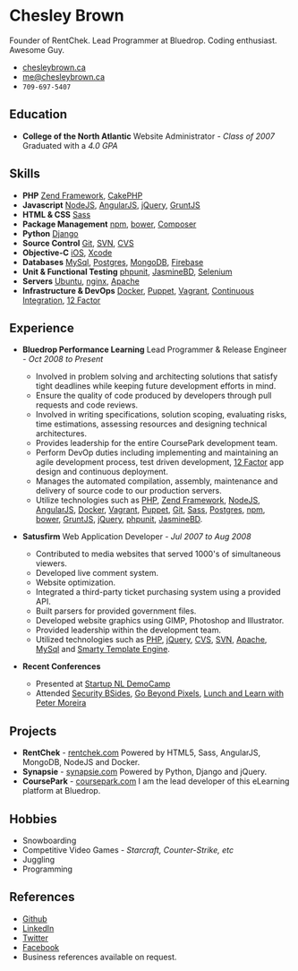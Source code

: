 Chesley Brown
======
Founder of RentChek. Lead Programmer at Bluedrop. Coding enthusiast. Awesome Guy.

- [chesleybrown.ca](http://chesleybrown.ca)
- [me@chesleybrown.ca](mailto:me@chesleybrown.ca)
- `709-697-5407`

## Education

- **College of the North Atlantic**
Website Administrator - _Class of 2007_
Graduated with a _4.0 GPA_


## Skills

- **PHP**
[Zend Framework](http://framework.zend.com), [CakePHP](http://cakephp.org)
- **Javascript**
[NodeJS](http://nodejs.org), [AngularJS](https://angularjs.org), [jQuery](http://jquery.com), [GruntJS](http://gruntjs.com)
- **HTML & CSS**
[Sass](http://sass-lang.com)
- **Package Management**
[npm](https://www.npmjs.org), [bower](http://bower.io), [Composer](https://getcomposer.org)
- **Python**
[Django](https://www.djangoproject.com)
- **Source Control**
[Git](http://git-scm.com), [SVN](http://subversion.apache.org), [CVS](http://www.nongnu.org/cvs/)
- **Objective-C**
[iOS](https://www.apple.com/ca/ios/), [Xcode](https://developer.apple.com/xcode/)
- **Databases**
[MySql](http://www.mysql.com), [Postgres](http://www.postgresql.org), [MongoDB](http://mongodb.org), [Firebase](http://firebase.com)
- **Unit & Functional Testing**
[phpunit](http://phpunit.de), [JasmineBD](http://jasmine.github.io), [Selenium](http://docs.seleniumhq.org)
- **Servers**
[Ubuntu](http://www.ubuntu.com/download/server), [nginx](http://nginx.org), [Apache](https://httpd.apache.org)
- **Infrastructure & DevOps**
[Docker](http://docker.io), [Puppet](http://puppetlabs.com), [Vagrant](http://www.vagrantup.com), [Continuous Integration](http://en.wikipedia.org/wiki/Continuous_integration), [12 Factor](http://12factor.net)


## Experience

- **Bluedrop Performance Learning**
Lead Programmer & Release Engineer - _Oct 2008 to Present_
	- Involved in problem solving and architecting solutions that satisfy tight deadlines while keeping future development efforts in mind.
	- Ensure the quality of code produced by developers through pull requests and code reviews.
	- Involved in writing specifications, solution scoping, evaluating risks, time estimations, assessing resources and designing technical architectures.
	- Provides leadership for the entire CoursePark development team.
	- Perform DevOp duties including implementing and maintaining an agile development process, test driven development, [12 Factor](http://12factor.net) app design and continuous deployment.
	- Manages the automated compilation, assembly, maintenance and delivery of source code to our production servers.
	- Utilize technologies such as [PHP](https://php.net), [Zend Framework](http://framework.zend.com), [NodeJS](http://nodejs.org), [AngularJS](https://angularjs.org), [Docker](http://docker.io), [Vagrant](http://www.vagrantup.com), [Puppet](http://puppetlabs.com), [Git](http://git-scm.com), [Sass](http://sass-lang.com), [Postgres](http://www.postgresql.org), [npm](https://www.npmjs.org), [bower](http://bower.io), [GruntJS](http://gruntjs.com), [jQuery](http://jquery.com), [phpunit](http://phpunit.de), [JasmineBD](http://jasmine.github.io).

- **Satusfirm**
Web Application Developer - _Jul 2007 to Aug 2008_
	- Contributed to media websites that served 1000's of simultaneous viewers.
	- Developed live comment system.
	- Website optimization.
	- Integrated a third-party ticket purchasing system using a provided API.
	- Built parsers for provided government files.
	- Developed website graphics using GIMP, Photoshop and Illustrator.
	- Provided leadership within the development team.
	- Utilized technologies such as [PHP](https://php.net), [jQuery](http://jquery.com), [CVS](http://www.nongnu.org/cvs/), [SVN](http://subversion.apache.org), [Apache](https://httpd.apache.org), [MySql](http://www.mysql.com) and [Smarty Template Engine](http://www.smarty.net).

- **Recent Conferences**
	- Presented at [Startup NL DemoCamp](http://www.meetup.com/StartupNL/events/168636192/)
	- Attended [Security BSides](http://www.securitybsides.com), [Go Beyond Pixels](http://gobeyondpixels.com), [Lunch and Learn with Peter Moreira](http://www.meetup.com/StartupNL/events/180033782/)


## Projects

- **RentChek** - [rentchek.com](https://rentchek.com)
Powered by HTML5, Sass, AngularJS, MongoDB, NodeJS and Docker.
- **Synapsie** - [synapsie.com](http://synapsie.com)
Powered by Python, Django and jQuery.
- **CoursePark** - [coursepark.com](https://www.coursepark.com)
I am the lead developer of this eLearning platform at Bluedrop.


## Hobbies

- Snowboarding
- Competitive Video Games - _Starcraft, Counter-Strike, etc_
- Juggling
- Programming

## References

- [Github](https://github.com/chesleybrown)
- [LinkedIn](http://www.linkedin.com/pub/chesley-brown/10/1a5/18b)
- [Twitter](https://twitter.com/chesley)
- [Facebook](https://facebook.com/chesleybrown)
- Business references available on request.
